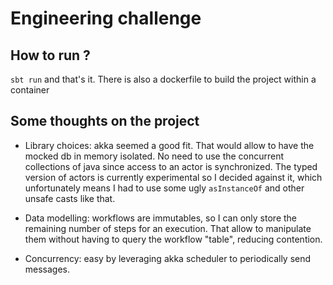 # Engineering challenge

## How to run ?
`sbt run` and that's it. There is also a dockerfile to build the project within a container

## Some thoughts on the project

* Library choices: akka seemed a good fit. That would allow to have the mocked db in memory isolated.
  No need to use the concurrent collections of java since access to an actor is synchronized.
  The typed version of actors is currently experimental so I decided against it, which unfortunately
  means I had to use some ugly `asInstanceOf` and other unsafe casts like that.

* Data modelling: workflows are immutables, so I can only store the remaining number of steps for
  an execution. That allow to manipulate them without having to query the workflow "table", reducing
  contention.

* Concurrency: easy by leveraging akka scheduler to periodically send messages.
